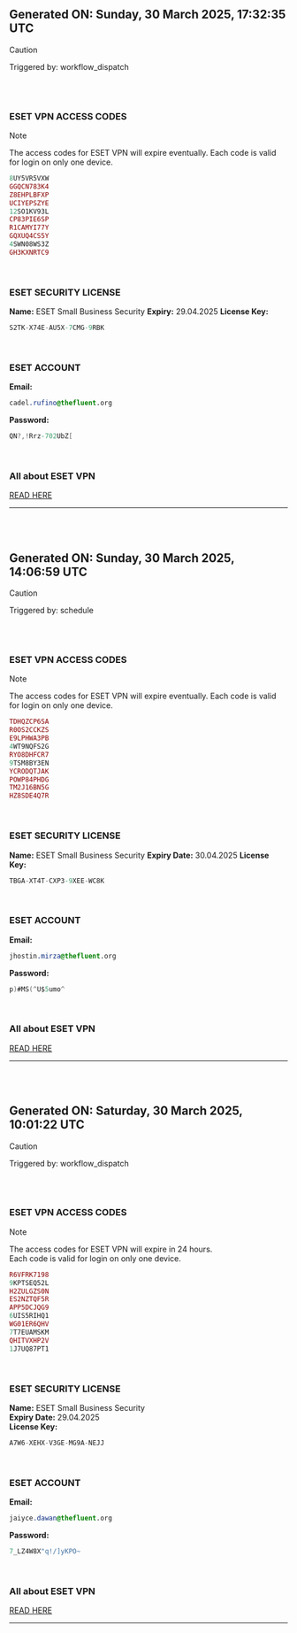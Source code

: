 ## Generated ON: Sunday, 30 March 2025, 17:32:35 UTC

> [!CAUTION]
> Triggered by: workflow_dispatch

<br><br>

### ESET VPN ACCESS CODES

> [!NOTE]
> The access codes for ESET VPN will expire eventually.
> Each code is valid for login on only one device.

```ruby
8UY5VR5VXW
GGQCN783K4
Z8EHPLBFXP
UCIYEPSZYE
12SO1KV93L
CP83PIE6SP
R1CAMYI77Y
GQXUQ4CS5Y
4SWN08WS3Z
GH3KXNRTC9
```

<br>

### ESET SECURITY LICENSE

**Name:** ESET Small Business Security
**Expiry:** 29.04.2025
**License Key:**

```POV-Ray SDL
S2TK-X74E-AU5X-7CMG-9RBK
```

<br>

### ESET ACCOUNT

**Email:**

```CSS
cadel.rufino@thefluent.org
```

**Password:**

```POV-Ray SDL
QN?,!Rrz-702UbZ[
```

<br>

### All about ESET VPN

[READ HERE](https://t.me/F_NiREvil/2113)

---

<br><br>

## Generated ON: Sunday, 30 March 2025, 14:06:59 UTC

> [!CAUTION]
> Triggered by: schedule

<br><br>

### ESET VPN ACCESS CODES

> [!NOTE]
> The access codes for ESET VPN will expire eventually.
> Each code is valid for login on only one device.

```ruby
TDHQZCP6SA
R0OS2CCKZS
E9LPHWA3PB
4WT9NQFS2G
RYO8DHFCR7
9TSM8BY3EN
YCRODQTJAK
POWP84PHDG
TM2J16BN5G
HZ8SDE4Q7R
```

<br>

### ESET SECURITY LICENSE

**Name:** ESET Small Business Security
**Expiry Date:** 30.04.2025
**License Key:**

```POV-Ray SDL
TBGA-XT4T-CXP3-9XEE-WC8K
```

<br>

### ESET ACCOUNT

**Email:**

```CSS
jhostin.mirza@thefluent.org
```

**Password:**

```POV-Ray SDL
p)#MS(^U$5umo^
```

<br>

### All about ESET VPN

[READ HERE](https://t.me/F_NiREvil/2113)

---

<br><br>

## Generated ON: Saturday, 30 March 2025, 10:01:22 UTC

> [!CAUTION]
> Triggered by: workflow_dispatch

<br><br>

### ESET VPN ACCESS CODES

> [!NOTE]
> The access codes for ESET VPN will expire in 24 hours.  
> Each code is valid for login on only one device.

```ruby
R6VFRK7198
9KPTSEQ52L
H2ZULGZS0N
ES2NZTQF5R
APP5DCJQG9
6UIS5RIHQ1
WG01ER6QHV
7T7EUAMSKM
QHITVXHP2V
1J7UQ87PT1
```

<br>

### ESET SECURITY LICENSE

**Name:** ESET Small Business Security  
**Expiry Date:** 29.04.2025  
**License Key:**

```POV-Ray SDL
A7W6-XEHX-V3GE-MG9A-NEJJ
```

<br>

### ESET ACCOUNT

**Email:**

```CSS
jaiyce.dawan@thefluent.org
```

**Password:**

```POV-Ray SDL
7_LZ4W8X"q!/]yKPO~
```

<br>

### All about ESET VPN

[READ HERE](https://t.me/F_NiREvil/2113)

---

<br><br>
